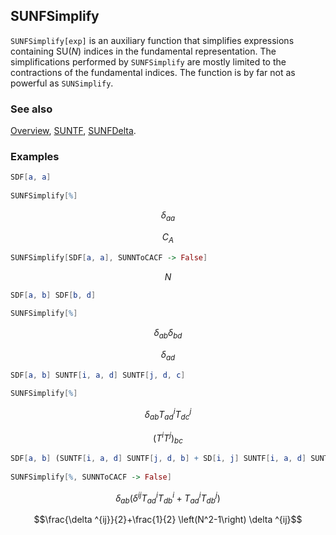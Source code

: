 ## SUNFSimplify

`SUNFSimplify[exp]` is an auxiliary function that simplifies expressions containing $\text{SU}(N)$ indices in the fundamental representation. The simplifications performed by `SUNFSimplify` are mostly limited to the contractions of the fundamental indices. The function is by far not as powerful as `SUNSimplify`.

### See also

[Overview](Extra/FeynCalc.md), [SUNTF](SUNTF.md), [SUNFDelta](SUNFDelta.md).

### Examples

```mathematica
SDF[a, a] 
 
SUNFSimplify[%]
```

$$\delta _{aa}$$

$$C_A$$

```mathematica
SUNFSimplify[SDF[a, a], SUNNToCACF -> False]
```

$$N$$

```mathematica
SDF[a, b] SDF[b, d] 
 
SUNFSimplify[%]
```

$$\delta _{ab} \delta _{bd}$$

$$\delta _{ad}$$

```mathematica
SDF[a, b] SUNTF[i, a, d] SUNTF[j, d, c] 
 
SUNFSimplify[%]
```

$$\delta _{ab} T_{ad}^i T_{dc}^j$$

$$\left(T^iT^j\right){}_{bc}$$

```mathematica
SDF[a, b] (SUNTF[i, a, d] SUNTF[j, d, b] + SD[i, j] SUNTF[i, a, d] SUNTF[i, d, b]) 
 
SUNFSimplify[%, SUNNToCACF -> False]
```

$$\delta _{ab} \left(\delta ^{ij} T_{ad}^i T_{db}^i+T_{ad}^i T_{db}^j\right)$$

$$\frac{\delta ^{ij}}{2}+\frac{1}{2} \left(N^2-1\right) \delta ^{ij}$$